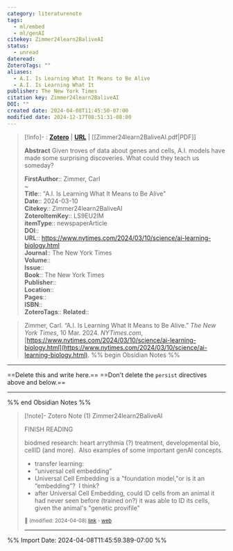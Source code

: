 ```yaml
---
category: literaturenote
tags:
  - ml/embed
  - ml/genAI
citekey: Zimmer24learn2BaliveAI
status:
  - unread
dateread: 
ZoteroTags: ""
aliases:
  - A.I. Is Learning What It Means to Be Alive
  - A.I. Is Learning What It
publisher: The New York Times
citation key: Zimmer24learn2BaliveAI
DOI: ""
created date: 2024-04-08T11:45:50-07:00
modified date: 2024-12-17T08:51:31-08:00
---
```


> [!info]- : [**Zotero**](zotero://select/library/items/LS9EU2IM)   | [**URL**](https://www.nytimes.com/2024/03/10/science/ai-learning-biology.html) | [[Zimmer24learn2BaliveAI.pdf|PDF]]
>
> 
> **Abstract**
> Given troves of data about genes and cells, A.I. models have made some surprising discoveries. What could they teach us someday?
> 
> 
> **FirstAuthor**:: Zimmer, Carl  
~    
> **Title**:: "A.I. Is Learning What It Means to Be Alive"  
> **Date**:: 2024-03-10  
> **Citekey**:: Zimmer24learn2BaliveAI  
> **ZoteroItemKey**:: LS9EU2IM  
> **itemType**:: newspaperArticle  
> **DOI**::   
> **URL**:: https://www.nytimes.com/2024/03/10/science/ai-learning-biology.html  
> **Journal**:: The New York Times  
> **Volume**::   
> **Issue**::   
> **Book**:: The New York Times  
> **Publisher**::   
> **Location**::    
> **Pages**::   
> **ISBN**::   
> **ZoteroTags**:: 
>**Related**:: 

> Zimmer, Carl. “A.I. Is Learning What It Means to Be Alive.” _The New York Times_, 10 Mar. 2024. _NYTimes.com_, [https://www.nytimes.com/2024/03/10/science/ai-learning-biology.html](https://www.nytimes.com/2024/03/10/science/ai-learning-biology.html).
%% begin Obsidian Notes %%
___
==Delete this and write here.==
==Don't delete the `persist` directives above and below.==
___
%% end Obsidian Notes %%

> [!note]- Zotero Note (1)
> Zimmer24learn2BaliveAI
> 
> FINISH READING
> 
> biodmed research: heart arrythmia (?) treatment, developmental bio, cellID (and more).  Also examples of some important genAI concepts.
> 
> - transfer learning:
> - “universal cell embedding”
> - Universal Cell Embedding is a "foundation model,"or is it an “embedding”?  I think?
> - after Universal Cell Embedding, could ID cells from an animal it had never seen before (trained on?) it was able to ID its cells, given the animal's "genetic provifile"
> 
> <small>📝️ (modified: 2024-04-08) [link](zotero://select/library/items/4JPFFSQS) - [web](http://zotero.org/users/60638/items/4JPFFSQS)</small>
>  
> ---




%% Import Date: 2024-04-08T11:45:59.389-07:00 %%
